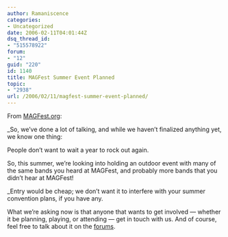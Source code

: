 ```yaml
---
author: Ramaniscence
categories:
- Uncategorized
date: 2006-02-11T04:01:44Z
dsq_thread_id:
- "515578922"
forum:
- "12"
guid: "220"
id: 1140
title: MAGFest Summer Event Planned
topic:
- "2938"
url: /2006/02/11/magfest-summer-event-planned/
---
```


From <a target="_blank" href="http://www.magfest.org/">MAGFest.org</a>:

_So, we&#8217;ve done a lot of talking, and while we haven&#8217;t finalized anything yet, we know one thing:</p> 

People don&#8217;t want to wait a year to rock out again.

So, this summer, we&#8217;re looking into holding an outdoor event with many of the same bands you heard at MAGFest, and probably more bands that you didn&#8217;t hear at MAGFest!</em>
  
_Entry would be cheap; we don&#8217;t want it to interfere with your summer convention plans, if you have any. </p> 

What we&#8217;re asking now is that anyone that wants to get involved &#8212; whether it be planning, playing, or attending &#8212; get in touch with us. And of course, feel free to talk about it on the <a target="_blank" href="http://magfest.org/forum_message.php?thread_id=348&#038;forum_id=2">forums</a>.</em>